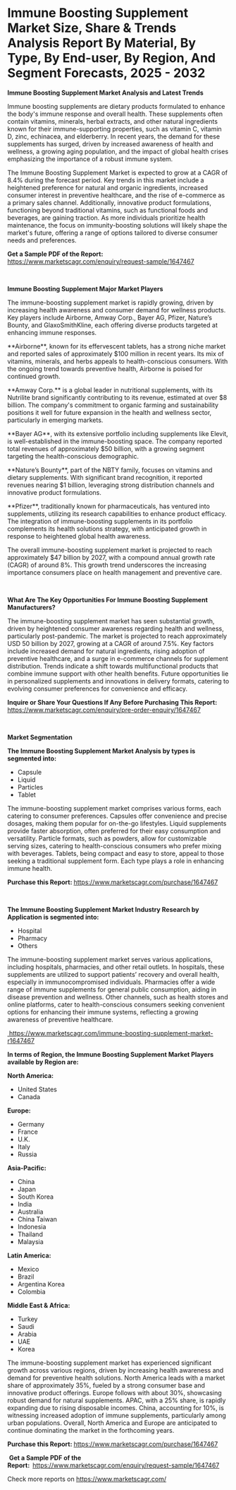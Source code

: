 <p><h1>Immune Boosting Supplement Market Size, Share & Trends Analysis Report By Material, By Type, By End-user, By Region, And Segment Forecasts, 2025 - 2032</h1></p><p><strong>Immune Boosting Supplement Market Analysis and Latest Trends</strong></p>
<p><p>Immune boosting supplements are dietary products formulated to enhance the body's immune response and overall health. These supplements often contain vitamins, minerals, herbal extracts, and other natural ingredients known for their immune-supporting properties, such as vitamin C, vitamin D, zinc, echinacea, and elderberry. In recent years, the demand for these supplements has surged, driven by increased awareness of health and wellness, a growing aging population, and the impact of global health crises emphasizing the importance of a robust immune system.</p><p>The Immune Boosting Supplement Market is expected to grow at a CAGR of 8.4% during the forecast period. Key trends in this market include a heightened preference for natural and organic ingredients, increased consumer interest in preventive healthcare, and the rise of e-commerce as a primary sales channel. Additionally, innovative product formulations, functioning beyond traditional vitamins, such as functional foods and beverages, are gaining traction. As more individuals prioritize health maintenance, the focus on immunity-boosting solutions will likely shape the market's future, offering a range of options tailored to diverse consumer needs and preferences.</p></p>
<p><strong>Get a Sample PDF of the Report:&nbsp;</strong> <a href="https://www.marketscagr.com/enquiry/request-sample/1647467?utm_campaign=2113&utm_medium=2&utm_source=Github&utm_content=ia&utm_term=08032025&utm_id=immune-boosting-supplement">https://www.marketscagr.com/enquiry/request-sample/1647467</a></p>
<p>&nbsp;</p>
<p><strong>Immune Boosting Supplement Major Market Players</strong></p>
<p><p>The immune-boosting supplement market is rapidly growing, driven by increasing health awareness and consumer demand for wellness products. Key players include Airborne, Amway Corp., Bayer AG, Pfizer, Nature’s Bounty, and GlaxoSmithKline, each offering diverse products targeted at enhancing immune responses.</p><p>**Airborne**, known for its effervescent tablets, has a strong niche market and reported sales of approximately $100 million in recent years. Its mix of vitamins, minerals, and herbs appeals to health-conscious consumers. With the ongoing trend towards preventive health, Airborne is poised for continued growth.</p><p>**Amway Corp.** is a global leader in nutritional supplements, with its Nutrilite brand significantly contributing to its revenue, estimated at over $8 billion. The company's commitment to organic farming and sustainability positions it well for future expansion in the health and wellness sector, particularly in emerging markets.</p><p>**Bayer AG**, with its extensive portfolio including supplements like Elevit, is well-established in the immune-boosting space. The company reported total revenues of approximately $50 billion, with a growing segment targeting the health-conscious demographic.</p><p>**Nature’s Bounty**, part of the NBTY family, focuses on vitamins and dietary supplements. With significant brand recognition, it reported revenues nearing $1 billion, leveraging strong distribution channels and innovative product formulations.</p><p>**Pfizer**, traditionally known for pharmaceuticals, has ventured into supplements, utilizing its research capabilities to enhance product efficacy. The integration of immune-boosting supplements in its portfolio complements its health solutions strategy, with anticipated growth in response to heightened global health awareness.</p><p>The overall immune-boosting supplement market is projected to reach approximately $47 billion by 2027, with a compound annual growth rate (CAGR) of around 8%. This growth trend underscores the increasing importance consumers place on health management and preventive care.</p></p>
<p>&nbsp;</p>
<p><strong>What Are The Key Opportunities For Immune Boosting Supplement Manufacturers?</strong></p>
<p><p>The immune-boosting supplement market has seen substantial growth, driven by heightened consumer awareness regarding health and wellness, particularly post-pandemic. The market is projected to reach approximately USD 50 billion by 2027, growing at a CAGR of around 7.5%. Key factors include increased demand for natural ingredients, rising adoption of preventive healthcare, and a surge in e-commerce channels for supplement distribution. Trends indicate a shift towards multifunctional products that combine immune support with other health benefits. Future opportunities lie in personalized supplements and innovations in delivery formats, catering to evolving consumer preferences for convenience and efficacy.</p></p>
<p><strong>Inquire or Share Your Questions If Any Before Purchasing This Report:</strong> <a href="https://www.marketscagr.com/enquiry/pre-order-enquiry/1647467?utm_campaign=2113&utm_medium=2&utm_source=Github&utm_content=ia&utm_term=08032025&utm_id=immune-boosting-supplement">https://www.marketscagr.com/enquiry/pre-order-enquiry/1647467</a></p>
<p>&nbsp;</p>
<p><strong>Market Segmentation</strong></p>
<p><strong>The Immune Boosting Supplement Market Analysis by types is segmented into:</strong></p>
<p><ul><li>Capsule</li><li>Liquid</li><li>Particles</li><li>Tablet</li></ul></p>
<p><p>The immune-boosting supplement market comprises various forms, each catering to consumer preferences. Capsules offer convenience and precise dosages, making them popular for on-the-go lifestyles. Liquid supplements provide faster absorption, often preferred for their easy consumption and versatility. Particle formats, such as powders, allow for customizable serving sizes, catering to health-conscious consumers who prefer mixing with beverages. Tablets, being compact and easy to store, appeal to those seeking a traditional supplement form. Each type plays a role in enhancing immune health.</p></p>
<p><strong>Purchase this Report:&nbsp;</strong><a href="https://www.marketscagr.com/purchase/1647467?utm_campaign=2113&utm_medium=2&utm_source=Github&utm_content=ia&utm_term=08032025&utm_id=immune-boosting-supplement">https://www.marketscagr.com/purchase/1647467</a></p>
<p>&nbsp;</p>
<p><strong>The Immune Boosting Supplement Market Industry Research by Application is segmented into:</strong></p>
<p><ul><li>Hospital</li><li>Pharmacy</li><li>Others</li></ul></p>
<p><p>The immune-boosting supplement market serves various applications, including hospitals, pharmacies, and other retail outlets. In hospitals, these supplements are utilized to support patients’ recovery and overall health, especially in immunocompromised individuals. Pharmacies offer a wide range of immune supplements for general public consumption, aiding in disease prevention and wellness. Other channels, such as health stores and online platforms, cater to health-conscious consumers seeking convenient options for enhancing their immune systems, reflecting a growing awareness of preventive healthcare.</p></p>
<p><a href="https://www.marketscagr.com/immune-boosting-supplement-market-r1647467?utm_campaign=2113&utm_medium=2&utm_source=Github&utm_content=ia&utm_term=08032025&utm_id=immune-boosting-supplement">&nbsp;https://www.marketscagr.com/immune-boosting-supplement-market-r1647467</a></p>
<p><strong>In terms of Region, the Immune Boosting Supplement Market Players available by Region are:</strong></p>
<p>
    <p> <strong> North America: </strong>
        <ul>
            <li>United States</li>
            <li>Canada</li>
        </ul>
        </p> 
    <p> <strong> Europe: </strong>
        <ul>
            <li>Germany</li>
            <li>France</li>
            <li>U.K.</li>
            <li>Italy</li>
            <li>Russia</li>
        </ul>
        </p> 
    <p> <strong> Asia-Pacific: </strong>
        <ul>
            <li>China</li>
            <li>Japan</li>
            <li>South Korea</li>
            <li>India</li>
            <li>Australia</li>
            <li>China Taiwan</li>
            <li>Indonesia</li>
            <li>Thailand</li>
            <li>Malaysia</li>
        </ul>
        </p> 
    <p> <strong> Latin America: </strong>
        <ul>
            <li>Mexico</li>
            <li>Brazil</li>
            <li>Argentina Korea</li>
            <li>Colombia</li>
        </ul>
        </p> 
    <p> <strong> Middle East & Africa: </strong>
        <ul>
            <li>Turkey</li>
            <li>Saudi</li>
            <li>Arabia</li>
            <li>UAE</li>
            <li>Korea</li>
        </ul>
    </p>
    </p>
<p><p>The immune-boosting supplement market has experienced significant growth across various regions, driven by increasing health awareness and demand for preventive health solutions. North America leads with a market share of approximately 35%, fueled by a strong consumer base and innovative product offerings. Europe follows with about 30%, showcasing robust demand for natural supplements. APAC, with a 25% share, is rapidly expanding due to rising disposable incomes. China, accounting for 10%, is witnessing increased adoption of immune supplements, particularly among urban populations. Overall, North America and Europe are anticipated to continue dominating the market in the forthcoming years.</p></p>
<p><strong>Purchase this Report: </strong><a href="https://www.marketscagr.com/purchase/1647467?utm_campaign=2113&utm_medium=2&utm_source=Github&utm_content=ia&utm_term=08032025&utm_id=immune-boosting-supplement">https://www.marketscagr.com/purchase/1647467</a></p>
<p>&nbsp;<strong>Get a Sample PDF of the Report:&nbsp;&nbsp;</strong><a href="https://www.marketscagr.com/enquiry/request-sample/1647467?utm_campaign=2113&utm_medium=2&utm_source=Github&utm_content=ia&utm_term=08032025&utm_id=immune-boosting-supplement">https://www.marketscagr.com/enquiry/request-sample/1647467</a></p>
<p><strong></strong></p>
<p>Check more reports on <a href="https://www.marketscagr.com/?utm_campaign=2113&utm_medium=2&utm_source=Github&utm_content=ia&utm_term=08032025&utm_id=immune-boosting-supplement">https://www.marketscagr.com/</a></p>